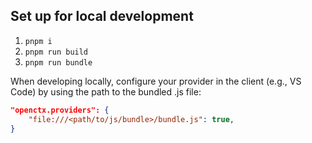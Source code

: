 ## Set up for local development

1. `pnpm i`
2. `pnpm run build`
3. `pnpm run bundle`

When developing locally, configure your provider in the client (e.g., VS Code) by using the path to the bundled .js file:

```json
"openctx.providers": {
    "file:///<path/to/js/bundle>/bundle.js": true,
}
```
